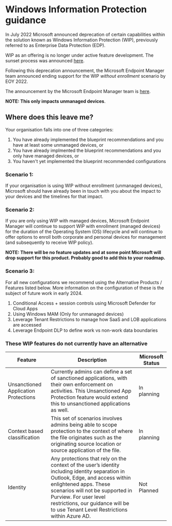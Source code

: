 # Windows Information Protection guidance

In July 2022 Microsoft announced deprecation of certain capabilities within the solution known as Windows Information Protection (WIP), previously referred to as Enterprise Data Protection (EDP).

WIP as an offering is no longer under active feature development. The sunset process was announced [here](https://techcommunity.microsoft.com/t5/windows-it-pro-blog/announcing-the-sunset-of-windows-information-protection-wip/ba-p/3579282).

Following this deprecation announcement, the Microsoft Endpoint Manager team announced ending support for the WIP *without enrollment* scenario by EOY 2022.

The announcement by the Microsoft Endpoint Manager team is [here](https://techcommunity.microsoft.com/t5/intune-customer-success/support-tip-end-of-support-guidance-for-windows-information/ba-p/3580091).

**NOTE: This only impacts unmanaged devices**. 

## Where does this leave me?

Your organisation falls into one of three categories:
1. You have already implemented the blueprint recommendations and you have at least some unmanaged devices, or
2. You have already implmented the blueprint recommendations and you only have managed devices, or
3. You haven't yet implemented the blueprint recommended configurations

### Scenario 1:
If your organisation is using WIP without enrollment (unmanaged devices), Microsoft should have already been in touch with you about the impact to your devices and the timelines for that impact.

### Scenario 2:
If you are only using WIP with managed devices, Microsoft Endpoint Manager will continue to support WIP with enrollment (managed devices) for the duration of the Operating System (OS) lifecycle and will continue to offer options to enroll both corporate and personal devices for management (and subsequently to receive WIP policy).

**NOTE: There will be no feature updates and at some point Microsoft will drop support for this product. Probably good to add this to your roadmap.**

### Scenario 3:

For all new configurations we recommend using the Alternative Products / Features listed below. More information on the configuration of these is the subject of future work in early 2024.

1. Conditional Access + session controls using Microsoft Defender for Cloud Apps
2. Using Windows MAM (Only for unmanaged devices)
3. Leverage Tenant Restrictions to manage how SaaS and LOB applications are accessed
4. Leverage Endpoint DLP to define work vs non-work data boundaries

### These WIP features do not currently have an alternative

| Feature |  Description | Microsoft Status |
| --- | --- | --- |
| Unsanctioned Application Protections | Currently admins can define a set of sanctioned applications, with their own enforcement on activities. This Unsanctioned App Protection feature would extend this to unsanctioned applications as well. | In planning |
| Context based classification | This set of scenarios involves admins being able to scope protection to the context of where the file originates such as the originating source location or source application of the file. | In planning |
| Identity | Any protections that rely on the context of the user’s identity including identity separation in Outlook, Edge, and access within enlightened apps. These scenarios will not be supported in Purview. For user level restrictions, our guidance will be to use Tenant Level Restrictions within Azure AD. | Not Planned |

